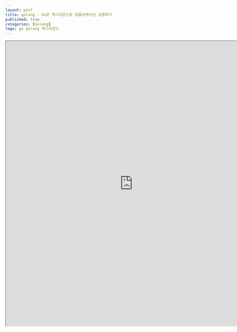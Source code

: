 ```yaml
---
layout: post
title: golang - Go로 백그라운드로 애플리케이션 실행하기
published: true
categories: [Golang]
tags: go golang 백그라운드
---
```

<iframe width="800" height="900" src="https://docs.google.com/document/d/e/2PACX-1vRRSjpn59Hld1NHisVFqQr6N_wmCQXXrgHqUOQ7PasK9Hc3-_zA2TkN-65iR8Xe5sJd_TxkpVXefWDL/pub?embedded=true"></iframe>    
  